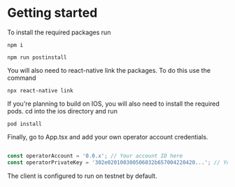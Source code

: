 # Getting started
To install the required packages run 
```
npm i

npm run postinstall
```
You will also need to react-native link the packages. To do this use the command
```
npx react-native link
```

If you're planning to build on IOS, you will also need to install the required pods.
cd into the ios directory and run
```
pod install
```

Finally, go to App.tsx and add your own operator account credentials.

```typescript

const operatorAccount = '0.0.x'; // Your account ID here
const operatorPrivateKey = '302e020100300506032b657004220420...'; // Your account private key here.

```

The client is configured to run on testnet by default.